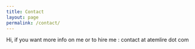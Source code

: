 ```yaml
---
title: Contact
layout: page
permalink: /contact/
---
```


Hi, if you want more info on me or to hire me : contact at atemlire dot com